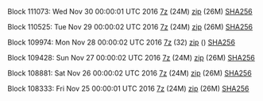 Block 111073: Wed Nov 30 00:00:01 UTC 2016 [7z](https://transfer.sh/mrLHr/bootstrap.dat.20161130.7z) (24M) [zip](https://transfer.sh/VDSxg/bootstrap.dat.20161130.zip) (26M) [SHA256](https://transfer.sh/2mmLG/sha256.txt)

Block 110525: Tue Nov 29 00:00:02 UTC 2016 [7z](https://transfer.sh/RO5X4/bootstrap.dat.20161129.7z) (24M) [zip](https://transfer.sh/Tnbho/bootstrap.dat.20161129.zip) (26M) [SHA256](https://transfer.sh/LyKr1/sha256.txt)

Block 109974: Mon Nov 28 00:00:02 UTC 2016 [7z](https://transfer.sh/TMEwG/bootstrap.dat.20161128.7z) (32) [zip]() () [SHA256](https://transfer.sh/CQVD9/sha256.txt)

Block 109428: Sun Nov 27 00:00:02 UTC 2016 [7z](https://transfer.sh/a67Ik/bootstrap.dat.20161127.7z) (24M) [zip](https://transfer.sh/Hj2N7/bootstrap.dat.20161127.zip) (26M) [SHA256](https://transfer.sh/vv2Sn/sha256.txt)

Block 108881: Sat Nov 26 00:00:02 UTC 2016 [7z](https://transfer.sh/SPhZz/bootstrap.dat.20161126.7z) (24M) [zip](https://transfer.sh/TgBT6/bootstrap.dat.20161126.zip) (26M) [SHA256](https://transfer.sh/HHXwG/sha256.txt)

Block 108333: Fri Nov 25 00:00:01 UTC 2016 [7z](https://transfer.sh/Qb6WI/bootstrap.dat.20161125.7z) (24M) [zip](https://transfer.sh/Hwy56/bootstrap.dat.20161125.zip) (26M) [SHA256](https://transfer.sh/W08rv/sha256.txt)
